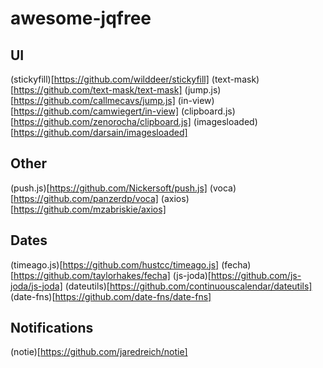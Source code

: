 # awesome-jqfree

## UI
(stickyfill)[https://github.com/wilddeer/stickyfill]
(text-mask)[https://github.com/text-mask/text-mask]
(jump.js)[https://github.com/callmecavs/jump.js]
(in-view)[https://github.com/camwiegert/in-view]
(clipboard.js)[https://github.com/zenorocha/clipboard.js]
(imagesloaded)[https://github.com/darsain/imagesloaded]

## Other
(push.js)[https://github.com/Nickersoft/push.js]
(voca)[https://github.com/panzerdp/voca]
(axios)[https://github.com/mzabriskie/axios]

## Dates
(timeago.js)[https://github.com/hustcc/timeago.js]
(fecha)[https://github.com/taylorhakes/fecha]
(js-joda)[https://github.com/js-joda/js-joda]
(dateutils)[https://github.com/continuouscalendar/dateutils]
(date-fns)[https://github.com/date-fns/date-fns]

## Notifications
(notie)[https://github.com/jaredreich/notie]
